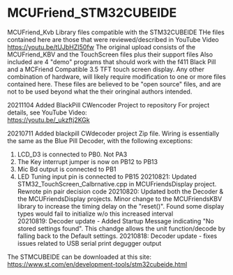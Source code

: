 # MCUFriend_STM32CUBEIDE
MCUFriend_Kvb Library files compatible with the STM32CUBEIDE
THe files contained here are those that were reviewed/described in YouTube Video https://youtu.be/tUJbHZI50fw
The original upload consists of the MCUFriend_KBV and the TouchScreen files plus their support files
Also included are 4 "demo" programs that should work with the f411 Black Pill and a MCFriend Compatible 3.5 TFT touch screen display.
Any other combination of hardware, will likely require modification to one or more files contained here.
These files are believed to be "open source" files, and are not to be used beyond what the their oringinal authors intended.

20211104
Added BlackPill CWencoder Project to repository
For project details, see YouTube Video:  
https://youtu.be/_ukzftj2KGk

20210711
Added blackpill CWdecoder project Zip file. 
Wiring is essentially the same as the Blue Pill Decoder, with the following exceptions: 
1. LCD_D3 is connected to PB0. Not PA3
2. The Key interrupt jumper is now on PB12 to PB13
3. Mic Bd output is connected to PB1
4. LED Tuning input pin is connected to PB15
20210821:
Updated STM32_TouchScreen_Calbrnative.cpp in MCUFriendsDisplay project. Rewrote pin pair decision code
20210820:
Updated both the Decoder & the MCUFriendsDisplay projects. Minor change to the MCUFriendsKBV library to increase the timing delay on the "reset()". Found some display types would fail to initialize w/o this increased interval   
20210819:
Decoder update - Added Startup Message indicating "No stored settings found". This chandge allows the unit function/decode by falling back to the Default settings. 
20210818:
Decoder update - fixes issues related to USB serial print degugger output

The STMCUBEIDE can be downloaded at this site:
		https://www.st.com/en/development-tools/stm32cubeide.html